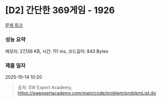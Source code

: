 # [D2] 간단한 369게임 - 1926 

[문제 링크](https://swexpertacademy.com/main/code/problem/problemDetail.do?contestProbId=AV5PTeo6AHUDFAUq) 

### 성능 요약

메모리: 27,136 KB, 시간: 111 ms, 코드길이: 843 Bytes

### 제출 일자

2025-10-14 10:20



> 출처: SW Expert Academy, https://swexpertacademy.com/main/code/problem/problemList.do